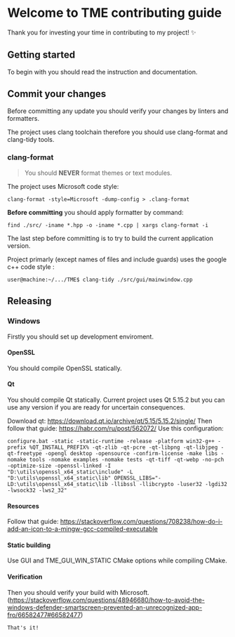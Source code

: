 # Welcome to TME contributing guide <!-- omit in toc -->

Thank you for investing your time in contributing to my project! :sparkles:

## Getting started

To begin with you should read the instruction and documentation.

## Commit your changes

Before committing any update you should verify your changes by linters and formatters.

The project uses clang toolchain therefore you should use clang-format and clang-tidy tools.

### clang-format

> You should **NEVER** format themes or text modules.

The project uses Microsoft code style:

```
clang-format -style=Microsoft -dump-config > .clang-format
```

**Before committing** you should apply formatter by command:

```
find ./src/ -iname *.hpp -o -iname *.cpp | xargs clang-format -i
```

The last step before committing is to try to build the current application version.

Project primarly (except names of files and include guards) uses the google c++ code style :

```
user@machine:~/.../TME$ clang-tidy ./src/gui/mainwindow.cpp
```

## Releasing

### Windows

Firstly you should set up development enviroment.

#### OpenSSL
You should compile OpenSSL statically.

#### Qt
You should compile Qt statically. Current project uses Qt 5.15.2 but you can use any version if you are ready for uncertain consequences.

Download qt: https://download.qt.io/archive/qt/5.15/5.15.2/single/
Then follow that guide: https://habr.com/ru/post/562072/
Use this configuration: 
```
configure.bat -static -static-runtime -release -platform win32-g++ -prefix %QT_INSTALL_PREFIX% -qt-zlib -qt-pcre -qt-libpng -qt-libjpeg -qt-freetype -opengl desktop -opensource -confirm-license -make libs -nomake tools -nomake examples -nomake tests -qt-tiff -qt-webp -no-pch -optimize-size -openssl-linked -I "D:\utils\openssl_x64_static\include" -L "D:\utils\openssl_x64_static\lib" OPENSSL_LIBS="-LD:\utils\openssl_x64_static\lib -llibssl -llibcrypto -luser32 -lgdi32 -lwsock32 -lws2_32"
```

#### Resources
Follow that guide: https://stackoverflow.com/questions/708238/how-do-i-add-an-icon-to-a-mingw-gcc-compiled-executable

#### Static building

Use GUI and TME_GUI_WIN_STATIC CMake options while compiling CMake. 

#### Verification

Then you should verify your build with Microsoft. (https://stackoverflow.com/questions/48946680/how-to-avoid-the-windows-defender-smartscreen-prevented-an-unrecognized-app-fro/66582477#66582477)

```That's it!```
